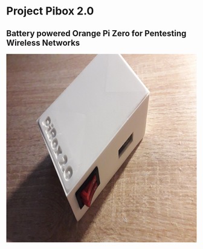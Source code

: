 # Project Pibox 2.0
## Battery powered Orange Pi Zero for Pentesting Wireless Networks
<p align="center">
  <img width="1000" height="500" src="https://github.com/iBlz/project-pibox2.0/blob/main/images/0-02-05-7d6ff82b36e8c9e3e23a878f96da85b65861d053c9d77796b07d9a4b21b2c25a_ef5f2e9d4a503164.jpg">
</p>
